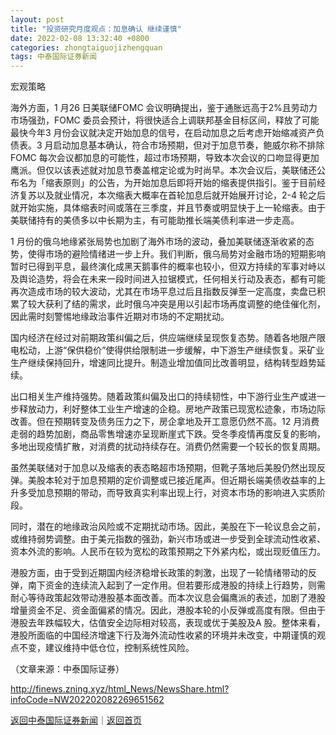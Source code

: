 ```yaml
---
layout: post
title: "投资研究月度观点：加息确认 继续谨慎"
date: 2022-02-08 13:32:40 +0800
categories: zhongtaiguojizhengquan
tags: 中泰国际证券新闻
---
```

<p>宏观策略</p>
 <p>海外方面，1 月26 日美联储FOMC 会议明确提出，鉴于通胀远高于2%且劳动力市场强劲，FOMC 委员会预计，将很快适合上调联邦基金目标区间，释放了可能最快今年3 月份会议就决定开始加息的信号，在启动加息之后考虑开始缩减资产负债表。3 月启动加息基本确认，符合市场预期，但对于加息节奏，鲍威尔称不排除FOMC 每次会议都加息的可能性，超过市场预期，导致本次会议的口吻显得更加鹰派。但仅以该表述就对加息节奏盖棺定论或为时尚早。本次会议后，美联储还公布名为「缩表原则」的公告，为开始加息后即将开始的缩表提供指引。鉴于目前经济复苏以及就业情况，本次缩表大概率在首轮加息后就开始展开讨论，2-4 轮之后就开始实施，具体缩表时间或落在三季度，并且节奏或明显快于上一轮缩表。由于美联储持有的美债多以中长期为主，有可能助推长端美债利率进一步走高。</p>
 <p>1 月份的俄乌地缘紧张局势也加剧了海外市场的波动，叠加美联储逐渐收紧的态势，使得市场的避险情绪进一步上升。我们判断，俄乌局势对金融市场的短期影响暂时已得到平息，最终演化成黑天鹅事件的概率也较小，但双方持续的军事对峙以及舆论造势，将会在未来一段时间进入拉锯模式，任何相关行动及表态，都有可能再次造成市场的较大波动，尤其在市场平息过后且指数反弹至一定高度，卖盘已积累了较大获利了结的需求，此时俄乌冲突是用以引起市场再度调整的绝佳催化剂，因此需时刻警惕地缘政治事件近期对市场的不定期扰动。</p>
 <p>国内经济在经过对前期政策纠偏之后，供应端继续呈现恢复态势。随着各地限产限电松动，上游“保供稳价”使得供给限制进一步缓解，中下游生产继续恢复。采矿业生产继续保持回升，增速同比提升。制造业增加值同比改善明显，结构转型趋势延续。</p>
 <p>出口相关生产维持强势。随着政策纠偏及出口的持续韧性，中下游行业生产或进一步释放动力，利好整体工业生产增速的企稳。房地产政策已现宽松迹象，市场边际改善。但在预期转变及债务压力之下，房企拿地及开工意愿仍然不高。12 月消费走弱的趋势加剧，商品零售增速亦呈现断崖式下跌。受冬季疫情再度反复的影响，多地出现疫情扩散，对消费的扰动持续存在。消费仍然需要一个较长的恢复周期。</p>
 <p>虽然美联储对于加息以及缩表的表态略超市场预期，但靴子落地后美股仍然出现反弹。美股本轮对于加息预期的定价调整或已接近尾声。但近期长端美债收益率的上升多受加息预期的带动，而导致真实利率出现上行，对资本市场的影响进入实质阶段。</p>
 <p>同时，潜在的地缘政治风险或不定期扰动市场。因此，美股在下一轮议息会之前，或维持弱势调整。由于美元指数的强劲，新兴市场或进一步受到全球流动性收紧、资本外流的影响。人民币在较为宽松的政策预期之下外紧内松，或出现贬值压力。</p>
 <p>港股方面，由于受到近期国内经济稳增长政策的刺激，出现了一轮情绪带动的反弹，南下资金的连续流入起到了一定作用。但若要形成港股的持续上行趋势，则需耐心等待政策起效带动港股基本面改善。而本次议息会偏鹰派的表述，加剧了港股增量资金不足、资金面偏紧的情况。因此，港股本轮的小反弹或高度有限。但由于港股去年跌幅较大，估值安全边际相对较高，表现或优于美股及A 股。整体来看，港股所面临的中国经济增速下行及海外流动性收紧的环境并未改变，中期谨慎的观点不变，建议维持中低仓位，控制系统性风险。</p><p class="em_media">（文章来源：中泰国际证券）</p>

<http://finews.zning.xyz/html_News/NewsShare.html?infoCode=NW202202082269651562>

[返回中泰国际证券新闻](//finews.withounder.com/category/zhongtaiguojizhengquan.html)｜[返回首页](//finews.withounder.com/)